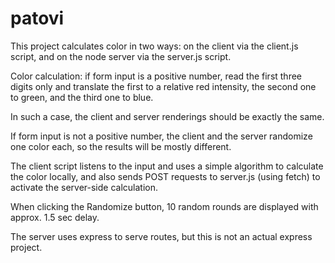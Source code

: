 # patovi
This project calculates color in two ways: on the client via the client.js script, and on the node server via the server.js script.

Color calculation: if form input is a positive number, read the first three digits only and translate the first to a relative red intensity, the second one to green, and the third one to blue.

In such a case, the client and server renderings should be exactly the same.

If form input is not a positive number, the client and the server randomize one color each, so the results will be mostly different.

The client script listens to the input and uses a simple algorithm to calculate the color locally, and also sends POST requests to server.js (using fetch) to activate the server-side calculation.

When clicking the Randomize button, 10 random rounds are displayed with approx. 1.5 sec delay.

The server uses express to serve routes, but this is not an actual express project.
